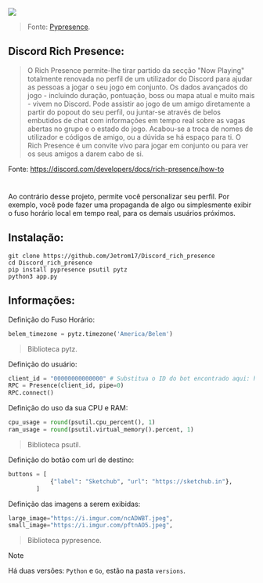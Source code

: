 ![](https://i.imgur.com/pRw7xVa.png)
> Fonte: [Pypresence](https://qwertyquerty.github.io/pypresence/html/index.html).

## Discord Rich Presence:

> O Rich Presence permite-lhe tirar partido da secção "Now Playing" totalmente renovada no perfil de um utilizador do Discord para ajudar as pessoas a jogar o seu jogo em conjunto. Os dados avançados do jogo - incluindo duração, pontuação, boss ou mapa atual e muito mais - vivem no Discord. Pode assistir ao jogo de um amigo diretamente a partir do popout do seu perfil, ou juntar-se através de belos embutidos de chat com informações em tempo real sobre as vagas abertas no grupo e o estado do jogo. Acabou-se a troca de nomes de utilizador e códigos de amigo, ou a dúvida se há espaço para ti. O Rich Presence é um convite vivo para jogar em conjunto ou para ver os seus amigos a darem cabo de si.

Fonte: https://discord.com/developers/docs/rich-presence/how-to

#

Ao contrário desse projeto, permite você personalizar seu perfil. Por exemplo, você pode fazer uma propaganda de algo ou simplesmente exibir o fuso horário local em tempo real, para os demais usuários próximos.

## Instalação:

```
git clone https://github.com/Jetrom17/Discord_rich_presence
cd Discord_rich_presence
pip install pypresence psutil pytz
python3 app.py
```

## Informações:

Definição do Fuso Horário:
```py
belem_timezone = pytz.timezone('America/Belem')
```
> Biblioteca pytz.

Definição do usuário:
```py
client_id = "00000000000000" # Substitua o ID do bot encontrado aqui: https://discord.com/developers/applications
RPC = Presence(client_id, pipe=0)
RPC.connect()
```

Definição do uso da sua CPU e RAM:

```py
cpu_usage = round(psutil.cpu_percent(), 1)
ram_usage = round(psutil.virtual_memory().percent, 1)
```
> Biblioteca psutil.

Definição do botão com url de destino:

```py
buttons = [
            {"label": "Sketchub", "url": "https://sketchub.in"},
        ]
```

Definição das imagens a serem exibidas:

```py
large_image="https://i.imgur.com/ncADWBT.jpeg",
small_image="https://i.imgur.com/pftnAO5.jpeg",
```

> Biblioteca pypresence.

> [!note]
> Há duas versões: `Python` e `Go`, estão na pasta `versions`.
